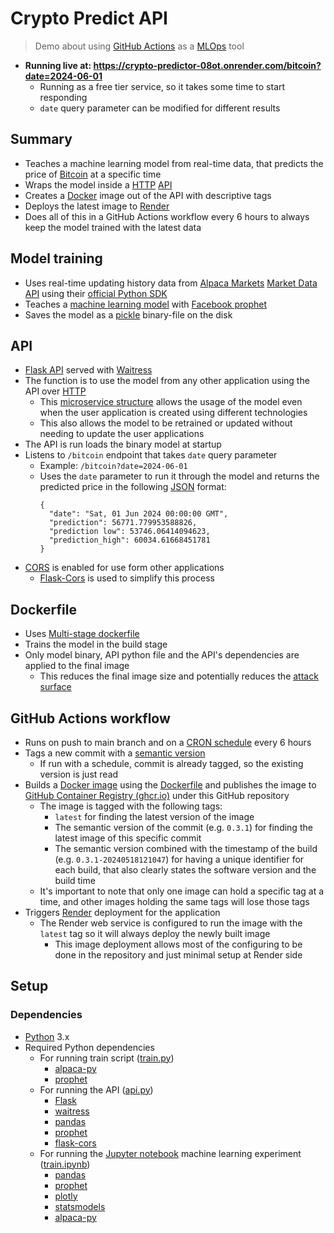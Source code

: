 # Crypto Predict API

> Demo about using [GitHub Actions](https://docs.github.com/en/actions) as a [MLOps](https://www.databricks.com/glossary/mlops) tool

- **Running live at: https://crypto-predictor-08ot.onrender.com/bitcoin?date=2024-06-01**
  - Running as a free tier service, so it takes some time to start responding
  - `date` query parameter can be modified for different results

## Summary

- Teaches a machine learning model from real-time data, that predicts the price of [Bitcoin](https://bitcoin.org/en/) at a specific time
- Wraps the model inside a [HTTP](https://developer.mozilla.org/en-US/docs/Web/HTTP/Overview) [API](https://www.ibm.com/topics/api)
- Creates a [Docker](https://www.docker.com/) image out of the API with descriptive tags
- Deploys the latest image to [Render](https://render.com/)
- Does all of this in a GitHub Actions workflow every 6 hours to always keep the model trained with the latest data

## Model training

- Uses real-time updating history data from [Alpaca Markets](https://alpaca.markets/) [Market Data API](https://docs.alpaca.markets/docs/about-market-data-api) using their [official Python SDK](https://github.com/alpacahq/alpaca-py)
- Teaches a [machine learning model](https://www.coursera.org/articles/machine-learning-models) with [Facebook prophet](https://facebook.github.io/prophet/)
- Saves the model as a [pickle](https://docs.python.org/3/library/pickle.html) binary-file on the disk

## API

- [Flask API](https://flask.palletsprojects.com/en/3.0.x/) served with [Waitress](https://docs.pylonsproject.org/projects/waitress/en/stable/index.html)
- The function is to use the model from any other application using the API over [HTTP](https://developer.mozilla.org/en-US/docs/Web/HTTP/Overview)
  - This [microservice structure](https://microservices.io/) allows the usage of the model even when the user application is created using different technologies
  - This also allows the model to be retrained or updated without needing to update the user applications
- The API is run loads the binary model at startup
- Listens to `/bitcoin` endpoint that takes `date` query parameter
  - Example: `/bitcoin?date=2024-06-01`
  - Uses the `date` parameter to run it through the model and returns the predicted price in the following [JSON](https://developer.mozilla.org/en-US/docs/Web/JavaScript/Reference/Global_Objects/JSON) format:
    ```
    {
      "date": "Sat, 01 Jun 2024 00:00:00 GMT",
      "prediction": 56771.779953588826,
      "prediction low": 53746.06414094623,
      "prediction_high": 60034.61668451781
    }
    ```
- [CORS](https://developer.mozilla.org/en-US/docs/Web/HTTP/CORS) is enabled for use form other applications
  - [Flask-Cors](https://flask-cors.readthedocs.io/en/latest/) is used to simplify this process

## Dockerfile

- Uses [Multi-stage dockerfile](https://docs.docker.com/build/building/multi-stage/)
- Trains the model in the build stage
- Only model binary, API python file and the API's dependencies are applied to the final image
  - This reduces the final image size and potentially reduces the [attack surface](https://www.fortinet.com/resources/cyberglossary/attack-surface)

## GitHub Actions workflow

- Runs on push to main branch and on a [CRON schedule](https://docs.github.com/en/actions/using-workflows/events-that-trigger-workflows#schedule) every 6 hours
- Tags a new commit with a [semantic version](https://www.geeksforgeeks.org/introduction-semantic-versioning/)
  - If run with a schedule, commit is already tagged, so the existing version is just read
- Builds a [Docker image](https://docs.docker.com/guides/docker-concepts/the-basics/what-is-an-image/) using the [Dockerfile](Dockerfile) and publishes the image to [GitHub Container Registry (ghcr.io)](https://docs.github.com/en/packages/working-with-a-github-packages-registry/working-with-the-container-registry) under this GitHub repository
  - The image is tagged with the following tags:
    - `latest` for finding the latest version of the image
    - The semantic version of the commit (e.g. `0.3.1`) for finding the latest image of this specific commit
    - The semantic version combined with the timestamp of the build (e.g. `0.3.1-20240518121047`) for having a unique identifier for each build, that also clearly states the software version and the build time
  - It's important to note that only one image can hold a specific tag at a time, and other images holding the same tags will lose those tags
- Triggers [Render](https://render.com/) deployment for the application
  - The Render web service is configured to run the image with the `latest` tag so it will always deploy the newly built image
    - This image deployment allows most of the configuring to be done in the repository and just minimal setup at Render side

## Setup

### Dependencies

- [Python](https://www.python.org/) 3.x
- Required Python dependencies
  - For running train script ([train.py](train.py))
    - [alpaca-py](https://pypi.org/project/alpaca-py/)
    - [prophet](https://pypi.org/project/prophet/)
  - For running the API ([api.py](api.py))
    - [Flask](https://pypi.org/project/Flask/)
    - [waitress](https://pypi.org/project/waitress/)
    - [pandas](https://pypi.org/project/pandas/)
    - [prophet](https://pypi.org/project/prophet/)
    - [flask-cors](https://pypi.org/project/Flask-Cors/)
  - For running the [Jupyter notebook](https://realpython.com/jupyter-notebook-introduction/) machine learning experiment ([train.ipynb](train.ipynb))
    - [pandas](https://pypi.org/project/pandas/)
    - [prophet](https://pypi.org/project/prophet/)
    - [plotly](https://pypi.org/project/plotly/)
    - [statsmodels](https://pypi.org/project/statsmodels/)
    - [alpaca-py](https://pypi.org/project/alpaca-py/)
